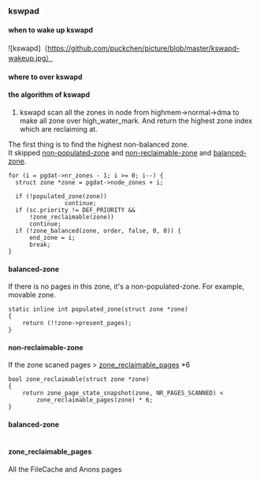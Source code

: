 ### kswpad

#### when to wake up kswapd  
![kswapd]（https://github.com/puckchen/picture/blob/master/kswapd-wakeup.jpg）
#### where to over kswapd  

#### the algorithm of kswapd  
1. kswapd scan all the zones in node from highmem->normal->dma
to make all zone over high_water_mark.  And return the highest zone index which are reclaiming at.  

The first thing is to find the highest non-balanced zone.  
It skipped [non-populated-zone](#non-populated-zone) and [non-reclaimable-zone](#non-reclaimable-zone) and [balanced-zone](#balanced-zone).
```
for (i = pgdat->nr_zones - 1; i >= 0; i--) {
  struct zone *zone = pgdat->node_zones + i;

  if (!populated_zone(zone))
  				continue;
  if (sc.priority != DEF_PRIORITY &&
      !zone_reclaimable(zone))
      continue;
  if (!zone_balanced(zone, order, false, 0, 0)) {
      end_zone = i;
      break;
}
```

#### <span id="non-populated-zone">balanced-zone</span>  
If there is no pages in this zone, it's a non-populated-zone.
For example, movable zone.
```
static inline int populated_zone(struct zone *zone)
{
	return (!!zone->present_pages);
}
```
#### <span id="non-reclaimable-zone">non-reclaimable-zone</span>
If the zone scaned pages > [zone_reclaimable_pages](#zone_reclaimable_pages) *6
```
bool zone_reclaimable(struct zone *zone)
{
	return zone_page_state_snapshot(zone, NR_PAGES_SCANNED) <
		zone_reclaimable_pages(zone) * 6;
}
```
#### <span id="balanced-zone">balanced-zone</span>  
```
```

#### <span id="zone_reclaimable_pages">zone_reclaimable_pages</span>  
All the FileCache and Anons pages
